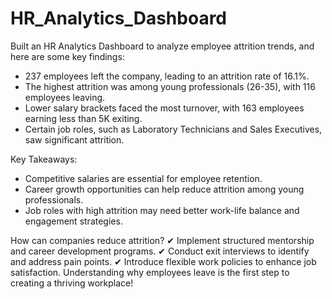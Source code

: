 # HR_Analytics_Dashboard
Built an HR Analytics Dashboard to analyze employee attrition trends, and here are some key findings:

* 237 employees left the company, leading to an attrition rate of 16.1%.
* The highest attrition was among young professionals (26-35), with 116 employees leaving.
* Lower salary brackets faced the most turnover, with 163 employees earning less than 5K exiting.
* Certain job roles, such as Laboratory Technicians and Sales Executives, saw significant attrition.

Key Takeaways:
* Competitive salaries are essential for employee retention.
* Career growth opportunities can help reduce attrition among young professionals.
* Job roles with high attrition may need better work-life balance and engagement strategies.

How can companies reduce attrition?
✔ Implement structured mentorship and career development programs.
✔ Conduct exit interviews to identify and address pain points.
✔ Introduce flexible work policies to enhance job satisfaction.
Understanding why employees leave is the first step to creating a thriving workplace!
